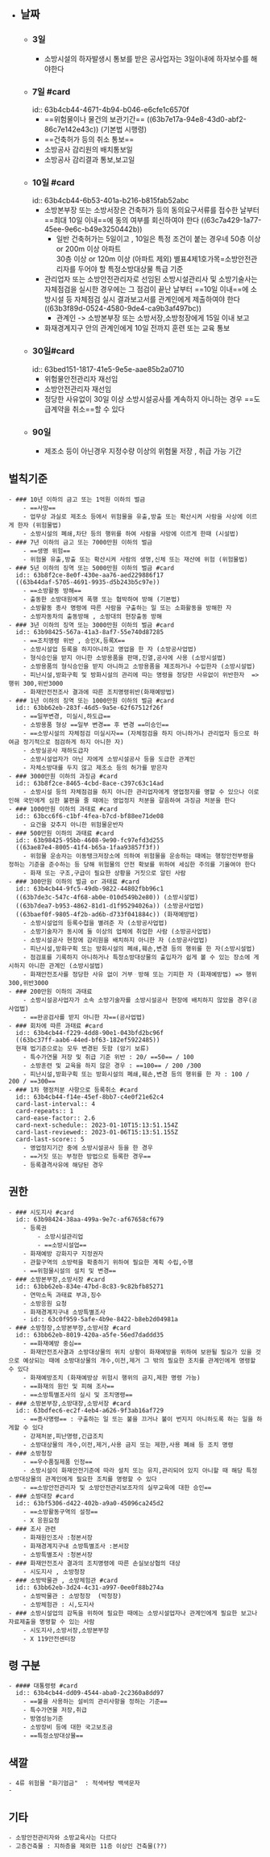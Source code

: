 - ## 날짜
	- ### 3일
		- 소방시설의 하자발생시 통보를 받은 공사업자는 3일이내에 하자보수를 해야한다
	- ### 7일 #card
	  id:: 63b4cb44-4671-4b94-b046-e6cfe1c6570f
		- ==위험물이나 물건의 보관기간== ((63b7e17a-94e8-43d0-abf2-86c7e142e43c)) (기본법 시행령)
		- ==건축허가 등의 취소 통보==
		- 소방공사 감리원의 배치통보일
		- 소방공사 감리결과 통보,보고일
	- ### 10일 #card
	  id:: 63b4cb44-6b53-401a-b216-b815fab52abc
		- 소방본부장 또는 소방서장은 건축허가 등의 동의요구서류를 접수한 날부터 ==최대 10일 이내==에 동의 여부를 회신하여야 한다
		  ((63c7a429-1a77-45ee-9e6c-b49e3250442b))
		  * 일반 건축허가는 5일이고 , 10일은 특정 조건이 붙는 경우네
		     50층 이상 or 200m  이상 아파트  
		     30층 이상 or 120m  이상  (아파트 제외)
		     별표4제1호가목=소방안전관리자를 두어야 할 특정소방대상물  특급 기준
		- 관리업자 또는 소방안전관리자로 선임된 소방시설관리사 및 소방기술사는 자체점검을 실시한 경우에는 그 점검이 끝난 날부터 ==10일 이내==에 소방시설 등 자체점검 실시 결과보고서를 관계인에게 제출하여야 한다
		  ((63b3f89d-0524-4580-9de4-ca9b3af497bc))
			- 관계인 -> 소방본부장 또는 소방서장,소방청장에게 15일 이내 보고
		- 화재경계지구 안의 관계인에게 10일 전까지 훈련 또는 교육 통보
	- ### 30일#card
	  id:: 63bed151-1817-41e5-9e5e-aae85b2a0710
		- 위험물안전관리자 재선임
		- 소방안전관리자 재선임
		- 정당한 사유없이 30일 이상 소방시설공사를 계속하지 아니하는 경우 ==도급계약을 취소==할 수 있다
	- ### 90일
		- 제조소 등이 아닌경우 지정수량 이상의 위험물 저장 , 취급 가능 기간
## 벌칙기준
	- ### 10년 이하의 금고 또는 1억원 이하의 벌금
		- ==사망==
		- 업무상 과실로 제조소 등에서 위험물을 유출,방출 또는 확산시켜 사람을 사상에 이르게 한자 (위험물법)
		- 소방시설의 폐쇄,차단 등의 행위를 하여 사람을 사망에 이르게 한때 (시설법)
	- ### 7년 이하의 금고 또는 7000만원 이하의 벌금
		- ==생명 위험==
		- 위험물 유출,방출 또는 확산시켜 사람의 생명,신체 또는 재산에 위험 (위험물법)
	- ### 5년 이하의 징역 또는 5000만원 이하의 벌금 #card
	  id:: 63b8f2ce-8e0f-430e-aa76-aed229886f17
	  ((63b44daf-5705-4691-9935-d5b243b5c97e))
		- ==소방활동 방해==
		- 출동한 소방대원에게 폭행 또는 협박하여 방해 (기본법)
		- 소방활동 종사 명령에 따른 사람을 구출하는 일 또는 소화활동을 방해한 자
		- 소방자동차의 출동방해 , 소방대의 현장출동 방해
	- ### 3년 이하의 징역 또는 3000만원 이하의 벌금 #card
	  id:: 63b98425-567a-41a3-8af7-55e740d87285
		- ==조치명령 위반 , 승인X,등록X==
		- 소방시설업 등록을 하지아니하고 영업을 한 자 (소방공사업법)
		- 형식승인을 받지 아니한 소방용품을 판매,진열,공사에 사용 (소방시설법)
		- 소방용품의 형식승인을 받지 아니하고 소방용품을 제조하거나 수입한자 (소방시설법)
		- 피난시설,방화구획 및 방화시설의 관리에 따는 명령을 정당한 사유없이 위반한자  => 행위 300,위반3000
		- 화재안전전조사 결과에 따른 조치명령위반(화재예방법)
	- ### 1년 이하의 징역 또는 1000만원 이하의 벌금 #card
	  id:: 63bb62eb-283f-46d5-9a5e-62f67512f26f
		- ==일부변경, 미실시,하도급==
		- 소방용품 형상 ==일부 변경== 후 변경 ==미승인==
		- ==소방시설의 자체점검 미실시자== (자체점검을 하지 아니하거나 관리업자 등으로 하여금 정기적으로 점검하게 하지 아니한 자)
		- 소방실공사 재하도급자
		- 소방시설업자가 아닌 자에게 소방시설공사 등을 도급한 관계인
		- 자체소방대를 두지 않고 제조소 등의 허가를 받은자
	- ### 3000만원 이하의 과징금 #card
	  id:: 63b8f2ce-8465-4cbd-8ace-c397c63c14ad
		- 소방시설 등의 자체점검을 하지 아니한 관리업자에게 영업정지를 명할 수 있으나 이로 인해 국민에게 심한 불편을 줄 때에는 영업정지 처분을 갈음하여 과징금 처분을 한다
	- ### 1000만원 이하의 과태료 #card
	  id:: 63bcc6f6-c1bf-4fea-b7cd-bf88ee71de08
		- 요건을 갖추지 아니한 위험물운반자
	- ### 500만원 이하의 과태료 #card
	  id:: 63b98425-95bb-4608-9e90-fc97efd3d255
	  ((63ae87e4-8005-41f4-b65a-1faa93857f3f))
		- 위험물 운송자는 이동탱크저장소에 의하여 위험물을 운송하는 때에는 행정안전부령을 정하는 기준을 준수하는 등 당해 위험물의 안전 확보를 위하여 세심한 주의를 기울여야 한다
		- 화재 또는 구조,구급이 필요한 상황을 거짓으로 알린 사람
	- ### 300만원 이하의 벌금 or 과태료 #card
	  id:: 63b4cb44-9fc5-49db-9822-44802fbb96c1
	  ((63b7de3c-547c-4f68-ab0e-010d549b2e80)) (소방시설법)
	  ((63b7dea7-b953-4862-81d1-d1f95294026a)) (소방공사업법)
	  ((63baef0f-9805-4f2b-ad6b-d733f041884c)) (화재예방법)
		- 소방시설업의 등록수첩을 별려준 자 (소방공사업법)
		- 소방기술자가 동시에 둘 이상의 업체에 취업한 사람 (소방공사업법)
		- 소방시설공사 현장에 감리원을 배치하지 아니한 자 (소방공사업법)
		- 피난시설,방화구획 또는 방화시설의 폐쇄,훼손,변경 등의 행위를 한 자(소방시설법)
		- 점검표를 기록하지 아니하거나 특정소방대상물의 출입자가 쉽게 볼 수 있는 장소에 게시하지 아니한 관계인 (소방시설법)
		- 화재안전조사를 정당한 사유 없이 거부ᆞ방해 또는 기피한 자 (화재예방법) => 행위 300,위반3000
	- ### 200만원 이하의 과태료
		- 소방시설공사업자가 소속 소방기술자를 소방시설공사 현장에 배치하지 않았을 경우(공사업법)
		- ==완공검사를 받지 아니한 자==(공사업법)
	- ### 회차에 따른 과태료 #card
	  id:: 63b4cb44-f229-4dd8-90e1-043bfd2bc96f
	  ((63bc37ff-aab6-44ed-bf63-182ef5922485))
	  현재 법기준으로는 모두 변경된 듯함 (암기 보류)
		- 특수가연물 저장 및 취급 기준 위반 : 20/ ==50== / 100
		- 소방훈련 및 교육을 하지 않은 경우 : ==100== / 200 /300
		- 피난시설,방화구획 또는 방화시설의 폐쇄,훼손,변경 등의 행위를 한 자 : 100 / 200 / ==300==
	- ### 1차 행정처분 사항으로 등록취소 #card
	  id:: 63b4cb44-f14e-45ef-8bb7-c4e0f21e62c4
	  card-last-interval:: 4
	  card-repeats:: 1
	  card-ease-factor:: 2.6
	  card-next-schedule:: 2023-01-10T15:13:51.154Z
	  card-last-reviewed:: 2023-01-06T15:13:51.155Z
	  card-last-score:: 5
		- 영업정지기간 중에 소방시설공사 등을 한 경우
		- ==거짓 또는 부정한 방법으로 등록한 경우==
		- 등록결격사유에 해당된 경우
## 권한
	- ### 시도지사 #card
	  id:: 63b98424-38aa-499a-9e7c-af67658cf679
		- 등록권
			- 소방시설관리업
			- ==소방시설업==
		- 화재예방 강화지구 지정권자
		- 관할구역의 소방력을 확충하기 위하여 필요한 계획 수립,수행
		- ==위험물시설의 설치 및 변경==
	- ### 소방본부장,소방서장 #card
	  id:: 63bb62eb-834e-47bd-8c83-9c82bfb85271
		- 연막소독 과태료 부과,징수
		- 소방응원 요청
		- 화재경계지구내 소방특별조사
		- id:: 63c0f959-5afe-4b9e-8422-b8eb2d04981a
	- ### 소방청장,소방본부장,소방서장 #card
	  id:: 63bb62eb-8019-420a-a5fe-56ed7daddd35
		- ==화재예방 중심==
		- 화재안전조사결과 소방대상물의 위치 상황이 화재예방을 위하여 보완될 필요가 있을 것으로 예상되는 때에 소방대상물의 개수,이전,제거 그 밖의 필요한 조치를 관계인에게 명령할 수 있다
		- 화재예방조치 (화재예방상 위험시 행위의 금지,제한 명령 가능)
		- ==화재의 원인 및 피해 조사==
		- ==소방특별조사의 실시 및 조치명령==
	- ### 소방본부장,소방대장,소방서장 #card
	  id:: 63bdfec6-ec2f-4eb4-a626-9f3ab16af729
		- ==종사명령== : 구출하는 일 또는 불을 끄거나 불이 번지지 아니하도록 하는 일을 하게할 수 있다
		- 강제처분,피난명령,긴급조치
		- 소방대상물의 개수,이전,제거,사용 금지 또는 제한,사용 폐쇄 등 조치 명령
	- ### 소방청장
		- ==우수품질제품 인정==
		- 소방시설이 화재안전기준에 따라 설치 또는 유지,관리되어 있지 아니할 때 해당 특정소방대상물의 관계인에게 필요한 조치를 명령할 수 있다
		- ==소방안전관리자 및 소방안전관리보조자의 실무교육에 대한 승인==
	- ### 소방대장 #card
	  id:: 63bf5306-d422-402b-a9a0-45096ca245d2
		- ==소방활동구역의 설정==
		- X 응원요청
	- ### 조사 관련
		- 화재원인조사 :청본서장
		- 화재경계지구내 소방특별조사 :본서장
		- 소방특별조사 :청본서장
	- ### 화재안전조사 결과의 조치명령에 따른 손실보상협의 대상
		- 시도지사 , 소방청장
	- ### 소방박물관 , 소방체험관 #card
	  id:: 63bb62eb-3d24-4c31-a997-0ee0f88b274a
		- 소방박물관 : 소방청장  (박청장)
		- 소방체험관 : 시,도지사
	- ### 소방시설업의 감독을 위하여 필요한 때에는 소방시설업자나 관계인에게 필요한 보고나 자료제출을 명령할 수 있는 사람
		- 시도지사,소방서장,소방본부장
		- X 119안전센터장
## 령 구분
	- #### 대통령령 #card
	  id:: 63b4cb44-dd09-4544-aba0-2c2360a8dd97
		- ==불을 사용하는 설비의 관리사항을 정하는 기준==
		- 특수가연물 저장,취급
		- 방염성능기준
		- 소방장비 등에 대한 국고보조금
		- ==특정소방대상물==
## 색깔
	- 4류 위험물 "화기엄금"  : 적색바탕 백색문자
	-
## 기타
	- 소방안전관리자와 소방교육사는 다르다
	- 고층건축물 : 지하층을 제외한 11층 이상인 건축물(??)